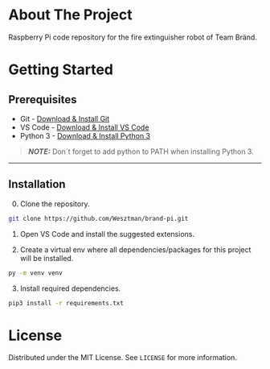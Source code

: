 # About The Project

Raspberry Pi code repository for the fire extinguisher robot of Team Bränd.

<!-- # Built With -->

# Getting Started

## Prerequisites

- Git - [Download & Install Git](https://git-scm.com/)
- VS Code - [Download & Install VS Code](https://code.visualstudio.com/)
- Python 3 - [Download & Install Python 3](https://www.python.org/downloads/)
> **_NOTE:_** Don´t forget to add python to PATH when installing Python 3.
____
## Installation
0. Clone the repository.
```bash
git clone https://github.com/Wesztman/brand-pi.git
```
1. Open VS Code and install the suggested extensions.

2. Create a virtual env where all dependencies/packages for this project will be installed.
```bash
py -m venv venv
```
3. Install required dependencies.
```bash
pip3 install -r requirements.txt
```

<!-- # Usage -->

# License
Distributed under the MIT License. See `LICENSE` for more information.
<!-- # Contact -->

<!-- # Acknowledgements -->
